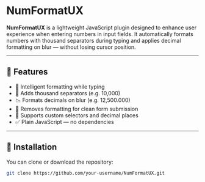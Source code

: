 # NumFormatUX

**NumFormatUX** is a lightweight JavaScript plugin designed to enhance user experience when entering numbers in input fields. It automatically formats numbers with thousand separators during typing and applies decimal formatting on blur — without losing cursor position.

---

## 🚀 Features

- 🧠 Intelligent formatting while typing
- 🧮 Adds thousand separators (e.g. 10,000)
- 📉 Formats decimals on blur (e.g. 12,500.000)
- 🧼 Removes formatting for clean form submission
- 🔁 Supports custom selectors and decimal places
- ✅ Plain JavaScript — no dependencies

---

## 🔧 Installation

You can clone or download the repository:

```bash
git clone https://github.com/your-username/NumFormatUX.git
